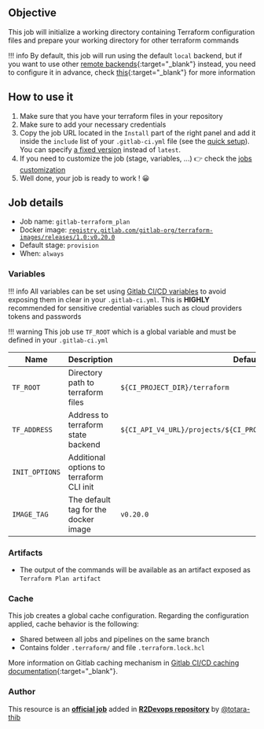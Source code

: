 ## Objective

This job will initialize a working directory containing Terraform configuration files and prepare your working directory for other terraform commands

!!! info
    By default, this job will run using the default `local` backend, but if you want to use other [remote backends](https://www.terraform.io/docs/language/settings/backends/index.html){:target="_blank"} instead, you need to configure it in advance, check [this](https://www.terraform.io/docs/language/settings/backends/remote.html){:target="_blank"} for more information
## How to use it

1. Make sure that you have your terraform files in your repository
2. Make sure to add your necessary credentials
3. Copy the job URL located in the `Install` part of the right panel and add it inside the `include` list of your `.gitlab-ci.yml` file (see the [quick setup](/use-the-hub/#quick-setup)). You can specify [a fixed version](#changelog) instead of `latest`.
4. If you need to customize the job (stage, variables, ...) 👉 check the [jobs
   customization](/use-the-hub/#jobs-customization)
5. Well done, your job is ready to work ! 😀

## Job details

* Job name: `gitlab-terraform_plan`
* Docker image:
[`registry.gitlab.com/gitlab-org/terraform-images/releases/1.0:v0.20.0`](https://gitlab.com/gitlab-org/terraform-images)
* Default stage: `provision`
* When: `always`

### Variables

!!! info
    All variables can be set using [Gitlab CI/CD variables](https://docs.gitlab.com/ee/ci/variables/README.html) to avoid exposing them in clear in your `.gitlab-ci.yml`. This is **HIGHLY** recommended for sensitive credential variables such as cloud providers tokens and passwords

!!! warning
    This job use `TF_ROOT` which is a global variable and must be defined in your `.gitlab-ci.yml`

| Name | Description | Default |
| ---- | ----------- | ------- |
| `TF_ROOT` | Directory path to terraform files | `${CI_PROJECT_DIR}/terraform` |
| `TF_ADDRESS` | Address to terraform state backend | `${CI_API_V4_URL}/projects/${CI_PROJECT_ID}/terraform/state/main` |
| `INIT_OPTIONS` | Additional options to terraform CLI init | ` ` |
| `IMAGE_TAG` | The default tag for the docker image | `v0.20.0`  |

### Artifacts

* The output of the commands will be available as an artifact exposed as `Terraform Plan artifact`

### Cache

This job creates a global cache configuration. Regarding the configuration
applied, cache behavior is the following:

* Shared between all jobs and pipelines on the same branch
* Contains folder `.terraform/` and file `.terraform.lock.hcl`

More information on Gitlab caching mechanism in [Gitlab CI/CD caching
documentation](https://docs.gitlab.com/ee/ci/caching/index.html){:target="_blank"}.



### Author
This resource is an **[official job](https://docs.r2devops.io/faq-labels/)** added in [**R2Devops repository**](https://gitlab.com/r2devops/hub) by [@totara-thib](https://gitlab.com/Totara-thib)
